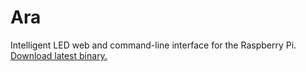 # Ara

Intelligent LED web and command-line interface for the Raspberry Pi. [Download latest binary.](/releases/latest)
